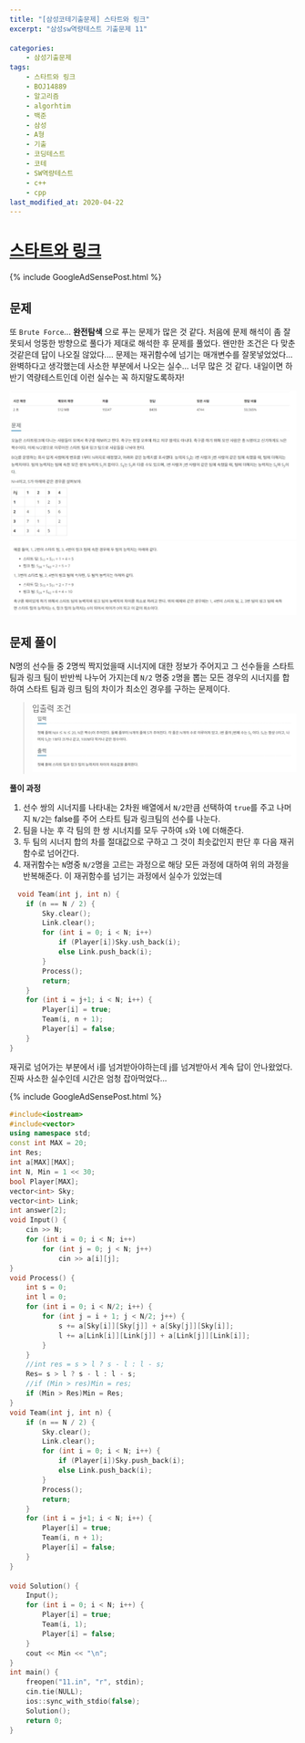 ```yaml
---
title: "[삼성코테기출문제] 스타트와 링크"
excerpt: "삼성sw역량테스트 기출문제 11"

categories:
    - 삼성기출문제
tags:
    - 스타트와 링크
    - BOJ14889
    - 알고리즘
    - algorhtim
    - 백준
    - 삼성
    - A형
    - 기출
    - 코딩테스트
    - 코테
    - SW역량테스트
    - c++
    - cpp  
last_modified_at: 2020-04-22
---  
```

# [스타트와 링크](https://www.acmicpc.net/problem/14889)  
  
{% include GoogleAdSensePost.html %}

## 문제  
또  `Brute Force`... __완전탐색__ 으로 푸는 문제가 많은 것 같다. 처음에 문제 해석이 좀 잘못되서 엉뚱한 방향으로 풀다가 제대로 해석한 후 문제를 풀었다. 왠만한 조건은 다 맞춘것같은데 답이 나오질 않았다.... 문제는 재귀함수에 넘기는 매개변수를 잘못넣었었다... 완벽하다고 생각했는데 사소한 부분에서 나오는 실수... 너무 많은 것 같다. 내일이면 하반기 역량테스트인데 이런 실수는 꼭 하지말도록하자!  

[![문제](/assets/BOJ-samsung/2019-10-19-SamsungEX11-img01.jpg)](/assets/2019-10-19-SamsungEX11-img01.jpg)  
[![문제](/assets/BOJ-samsung/2019-10-19-SamsungEX11-img02.jpg)](/assets/2019-10-19-SamsungEX11-img02.jpg)  

  
## 문제 풀이  
N명의 선수들 중 2명씩 짝지었을때 시너지에 대한 정보가 주어지고 그 선수들을 스타트 팀과 링크 팀이 반반씩 나누어 가지는데 `N/2` 명중 `2`명을 뽑는 모든 경우의 시너지를 합하여 스타트 팀과 링크 팀의 차이가 최소인 경우를 구하는 문제이다.

>입출력 조건  
[![입력](/assets/BOJ-samsung/2019-10-19-SamsungEX11-img03.jpg)](/assets/BOJ-samsung/2019-10-19-SamsungEX11-img03.jpg)  
 
  
__풀이 과정__  
1. 선수 쌍의 시너지를 나타내는 2차원 배열에서 `N/2`만큼 선택하여 `true`를 주고 나머지 `N/2`는 false를 주어 스타트 팀과 링크팀의 선수를 나눈다.
2. 팀을 나눈 후 각 팀의 한 쌍 시너지를 모두 구하여 `s`와 `l`에 더해준다.
3. 두 팀의 시너지 합의 차를 절대값으로 구하고 그 것이 최솟값인지 판단 후 다음 재귀함수로 넘어간다.
4. 재귀함수는 `N`명중 `N/2`명을 고르는 과정으로 해당 모든 과정에 대하여 위의 과정을 반복해준다. 이 재귀함수를 넘기는 과정에서 실수가 있었는데  
  
```cpp  
  void Team(int j, int n) {
	if (n == N / 2) {
		Sky.clear();
		Link.clear();
		for (int i = 0; i < N; i++) 
			if (Player[i])Sky.ush_back(i);
			else Link.push_back(i);
		}
		Process();
		return;
	}
	for (int i = j+1; i < N; i++) {
		Player[i] = true;
		Team(i, n + 1);
		Player[i] = false;
	}
}
```  
  
재귀로 넘어가는 부분에서 i를 넘겨받아야하는데 j를 넘겨받아서 계속 답이 안나왔었다. 진짜 사소한 실수인데 시간은 엄청 잡아먹었다... 
  

{% include GoogleAdSensePost.html %}

```cpp
#include<iostream>
#include<vector>
using namespace std;
const int MAX = 20;
int Res;
int a[MAX][MAX];
int N, Min = 1 << 30;
bool Player[MAX];
vector<int> Sky;
vector<int> Link;
int answer[2];
void Input() {
	cin >> N;
	for (int i = 0; i < N; i++)
		for (int j = 0; j < N; j++)
			cin >> a[i][j];
}
void Process() {
	int s = 0;
	int l = 0;
	for (int i = 0; i < N/2; i++) {
		for (int j = i + 1; j < N/2; j++) {
			s += a[Sky[i]][Sky[j]] + a[Sky[j]][Sky[i]];
			l += a[Link[i]][Link[j]] + a[Link[j]][Link[i]];
		}
	}
	//int res = s > l ? s - l : l - s;
	Res= s > l ? s - l : l - s;
	//if (Min > res)Min = res;
	if (Min > Res)Min = Res;
}
void Team(int j, int n) {
	if (n == N / 2) {
		Sky.clear();
		Link.clear();
		for (int i = 0; i < N; i++) {
			if (Player[i])Sky.push_back(i);
			else Link.push_back(i);
		}
		Process();
		return;
	}
	for (int i = j+1; i < N; i++) {
		Player[i] = true;
		Team(i, n + 1);
		Player[i] = false;
	}
}

void Solution() {
	Input();
	for (int i = 0; i < N; i++) {
		Player[i] = true;
		Team(i, 1);
		Player[i] = false;
	}
	cout << Min << "\n";
}
int main() {
	freopen("11.in", "r", stdin);
	cin.tie(NULL);
	ios::sync_with_stdio(false);
	Solution();
	return 0;
}
```